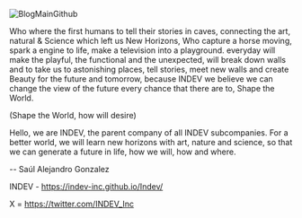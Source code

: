 ![BlogMainGithub](https://github.com/INDEV-Inc/.github/assets/126918321/ae02a24e-171d-4515-b841-d0ab0f0072b6)

Who where the first humans to tell their stories in caves, connecting the art, natural & Science which left us New Horizons, Who capture a horse moving, spark a engine to life, make a television into a playground. everyday will make the playful, the functional and the unexpected, will break down walls and to take us to astonishing places, tell stories, meet new walls and create Beauty for the future and tomorrow, because INDEV we believe we can change the view of the future every chance that there are to, Shape the World.

(Shape the World, how will desire)

Hello, we are INDEV, the parent company of all INDEV subcompanies. For a better world, we will learn new horizons with art, nature and science, so that we can generate a future in life, how we will, how and where.

-- Saúl Alejandro Gonzalez

INDEV - https://indev-inc.github.io/Indev/

X = https://twitter.com/INDEV_Inc
